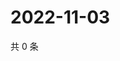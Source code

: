 # 2022-11-03

共 0 条

<!-- BEGIN WEIBO -->
<!-- 最后更新时间 Thu Nov 03 2022 07:00:49 GMT+0800 (China Standard Time) -->

<!-- END WEIBO -->
